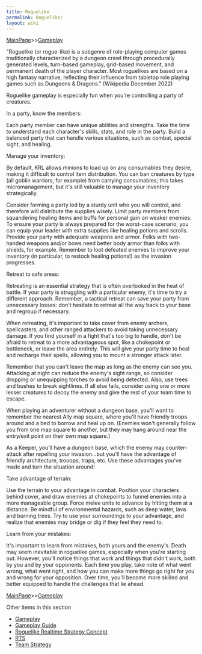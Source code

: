 ```yaml
---
title: Roguelike
permalink: Roguelike/
layout: wiki
---
```


[MainPage](/keeperrl_wiki/ "wikilink")>>[Gameplay](/keeperrl_wiki/Gameplay "wikilink")

"Roguelike (or rogue-like) is a subgenre of role-playing computer games traditionally characterized by a dungeon crawl through procedurally generated levels, turn-based gameplay, grid-based movement, and permanent death of the player character. Most roguelikes are based on a high fantasy narrative, reflecting their influence from tabletop role playing games such as Dungeons & Dragons." (Wikipedia December 2022)


Roguelike gameplay is especially fun when you're controlling a party of creatures.


In a party, know the members:

Each party member can have unique abilities and strengths. Take the time to understand each character's skills, stats, and role in the party. Build a balanced party that can handle various situations, such as combat, special sight, and healing.


Manage your inventory:

By default, KRL allows minions to load up on any consumables they desire, making it difficult to control item distribution.  You can ban creatures by type (all goblin warriors, for example) from carrying consumables; this takes micromanagement, but it's still valuable to manage your inventory strategically.

Consider forming a party led by a sturdy unit who you will control, and therefore will distribute the supplies wisely.  Limit party members from squandering healing items and buffs for personal gain on weaker enemies. To ensure your party is always prepared for the worst-case scenario, you can equip your leader with extra supplies like healing potions and scrolls.
Provide your party with adequate weapons and armor. Folks with two-handed weapons and/or bows need better body armor than folks with shields, for example.  Remember to loot defeated enemies to improve your inventory (in particular, to restock healing potions!) as the invasion progresses.


Retreat to safe areas:

Retreating is an essential strategy that is often overlooked in the heat of battle. If your party is struggling with a particular enemy, it's time to try a different approach.  Remember, a tactical retreat can save your party from unnecessary losses: don't hesitate to retreat all the way back to your base and regroup if necessary. 


When retreating, it's important to take cover from enemy archers, spellcasters, and other ranged attackers to avoid taking unnecessary damage. If you find yourself in a fight that's too big to handle, don't be afraid to retreat to a more advantageous spot, like a chokepoint or bottleneck, or leave the area entirely. This will give your party time to heal and recharge their spells, allowing you to mount a stronger attack later.


Remember that you can't leave the map as long as the enemy can see you. Attacking at night can reduce the enemy's sight range, so consider dropping or unequipping torches to avoid being detected. Also, use trees and bushes to break sightlines. If all else fails, consider using one or more lesser creatures to decoy the enemy and give the rest of your team time to escape.

When playing an adventurer without a dungeon base, you'll want to remember the nearest Ally map square, where you'll have friendly troops around and a bed to borrow and heal up on.  (Enemies won't generally follow you from one map square to another, but they may hang around near the entry/exit point on their own map square.)

As a Keeper, you'll have a dungeon base, which the enemy may counter-attack after repelling your invasion...but you'll have the advantage of friendly architecture, trooops, traps, etc.  Use these advantages you've made and turn the situation around!


Take advantage of terrain:

Use the terrain to your advantage in combat. Position your characters behind cover, and draw enemies at chokepoints to funnel enemies into a more manageable group. Force melee units to advance by hitting them at a distance. Be mindful of environmental hazards, such as deep water, lava and burning trees. Try to use your surroundings to your advantage, and realize that enemies may bridge or dig if they feel they need to.


Learn from your mistakes:

It's important to learn from mistakes, both yours and the enemy's.  Death may seem inevitable in roguelike games, especially when you're starting out.  However, you'll notice things that work and things that didn't work, both by you and by your opponents. Each time you play, take note of what went wrong, what went right, and how you can make more things go right for you and wrong for your opposition. Over time, you'll become more skilled and better equipped to handle the challenges that lie ahead.


[MainPage](/keeperrl_wiki/ "wikilink")>>[Gameplay](/keeperrl_wiki/Gameplay "wikilink")

Other items in this section
-    [Gameplay](/keeperrl_wiki/Gameplay "wikilink")
-    [Gameplay Guide](/keeperrl_wiki/Gameplay_Guide "wikilink")
-    [Roguelike Realtime Strategy Concept](/keeperrl_wiki/Roguelike_Realtime_Strategy_Concept "wikilink")
-    [RTS](/keeperrl_wiki/RTS "wikilink")
-    [Team Strategy](/keeperrl_wiki/Team_Strategy "wikilink")
